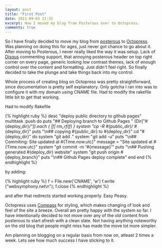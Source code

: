 ```yaml
---
layout: post
title: "First Post"
date: 2011-09-03 21:32
excerpt: How I moved my blog from Posterous over to Octopress.
comments: true
---
```


So I have finally decided to move my blog from [posterous](http://websymphony.posterous.com) to [Octopress](http://octopress.org). Was planning on doing this for ages, just never got chance to go about it.
After moving to Posterous, I never really liked the way it was setup. Lack of [Disqus](http://disqus.com) commenting support, that annoying posterous header on top right corner on every page, generic looking low contrast themes, lack of enough control over the content and formatting. Just didn't feel right. So finally decided to take the plunge and take things back into my control.


Whole process of creating blog on Octopress was pretty straightforward, since documentation is pretty self explanatory. Only gotcha I ran into was to configure it with my domain using CNAME file. Had to modify the rakefile little bit to get that working.

Had to modify Rakefile

{% highlight ruby %}
desc "deploy public directory to github pages"
multitask :push do
	puts "## Deploying branch to Github Pages "
	(Dir["#{deploy_dir}/*"]).each { |f| rm_rf(f) }
	system "cp -R #{public_dir}/* #{deploy_dir}"
	puts "\n## copying #{public_dir} to #{deploy_dir}"
	cd "#{deploy_dir}" do
		system "git add ."
		system "git add -u"
		puts "\n## Commiting: Site updated at #{Time.now.utc}"
		message = "Site updated at #{Time.now.utc}"
		system "git commit -m '#{message}'"
		puts "\n## Pushing generated #{deploy_dir} website"
		system "git push origin #{deploy_branch}"
		puts "\n## Github Pages deploy complete"
	end
end
{% endhighlight %}

by adding:

{% highlight ruby %}
	f = File.new('CNAME', 'w')
	f.write ("websymphony.net\n");
	f.close
{% endhighlight %}

and after that redirects started working properly. Easy Peasy.

Octopress uses [Compass](http://compass-style.org) for styling, which makes changing of look and feel of the site a breeze. Overall am pretty happy with the system so far.
I have intentionally decided to not move over any of the old content from posterous to start afresh with a clean slate. Not having anything noteworthy on the old blog that people might miss has made the move lot more simpler.

Am planning on blogging on a regular basis from now on, atleast 2 times a week. Lets see how much success I have sticking to it.